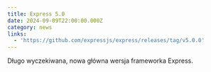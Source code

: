 ```yaml
---
title: Express 5.0
date: 2024-09-09T22:00:00.000Z
category: news
links:
  - 'https://github.com/expressjs/express/releases/tag/v5.0.0'
---
```


Długo wyczekiwana, nowa główna wersja frameworka Express. 
